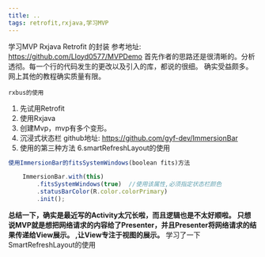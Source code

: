 ```yaml
---
title: ..
tags: retrofit,rxjava,学习MVP
---
```

学习MVP Rxjava Retrofit 的封装
参考地址: https://github.com/Lloyd0577/MVPDemo
首先作者的思路还是很清晰的。分析透彻。每一个行的代码发生的更改以及引入的库，都说的很细。
确实受益颇多。网上其他的教程确实质量有限。
    
    rxbus的使用
 1. 先试用Retrofit
 2. 使用Rxjava
 3. 创建Mvp，mvp有多个变形。
 4. 沉浸式状态栏  github地址:  https://github.com/gyf-dev/ImmersionBar
 5. 使用的第三种方法 
 6.smartRefreshLayout的使用
 

``` javascript
使用ImmersionBar的fitsSystemWindows(boolean fits)方法

    ImmersionBar.with(this)
        .fitsSystemWindows(true)  //使用该属性,必须指定状态栏颜色
        .statusBarColor(R.color.colorPrimary)
        .init();
```

**总结一下，确实是最近写的Activity太冗长啦，而且逻辑也是不太好顺啦。
只想说MVP就是想把网络请求的内容给了Presenter，并且Presenter将网络请求的结果传递给View展示。
,让View专注于视图的展示。**
学习了一下SmartRefreshLayout的使用

